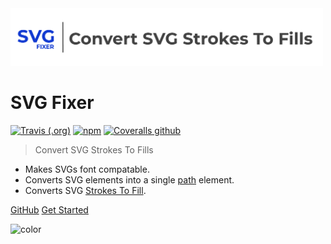 <!-- Cover image should always be first! -->
<img src="images/cover.png" alt="Larakey Cover" width="500" height="auto"/>

# SVG Fixer

[![Travis (.org)](https://img.shields.io/travis/oslllo/svg-fixer)](https://travis-ci.org/github/oslllo/svg-fixer)
[![npm](https://img.shields.io/npm/v/oslllo-svg-fixer)](https://www.npmjs.com/package/oslllo-svg-fixer)
[![Coveralls github](https://img.shields.io/coveralls/github/oslllo/svg-fixer)](https://coveralls.io/github/oslllo/svg-fixer)

> Convert SVG Strokes To Fills

- Makes SVGs font compatable.
- Converts SVG elements into a single [path](https://developer.mozilla.org/en-US/docs/Web/SVG/Element/path) element.
- Converts SVG [Strokes To Fill](https://icomoon.io/#docs/stroke-to-fill).

[GitHub](https://github.com/oslllo/svg-fixer/)
[Get Started](/getting-started/introduction)

<!-- background color -->

![color](#fff)